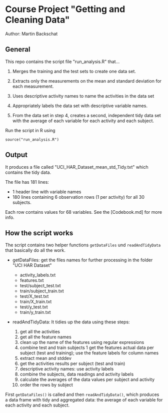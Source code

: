
# Course Project "Getting and Cleaning Data"

Author: Martin Backschat


## General

This repo contains the script file "run_analysis.R" that...

1. Merges the training and the test sets to create one data set.

1. Extracts only the measurements on the mean and standard deviation for each measurement. 

1. Uses descriptive activity names to name the activities in the data set

1. Appropriately labels the data set with descriptive variable names. 

1. From the data set in step 4, creates a second, independent tidy data set with the average of each variable for each activity and each subject.

Run the script in R using

```{r}
source("run_analysis.R")
```

## Output

It produces a file called "UCI\_HAR\_Dataset\_mean\_std\_Tidy.txt" which contains the tidy data.

The file has 181 lines:
* 1 header line with variable names
* 180 lines containing  6 observation rows (1 per activity) for all 30 subjects.

Each row contains values for 68 variables.
See the [Codebook.md] for more info.


## How the script works

The script contains two helper functions `getDataFiles` und `readAndTidyData` that basically
do all the work.


* getDataFiles: get the files names for further processing in the folder "UCI HAR Dataset"
    + activity_labels.txt
    + features.txt
    + test/subject_test.txt
    + train/subject_train.txt
    + test/X_test.txt
    + train/X_train.txt
    + test/y_test.txt
    + train/y_train.txt

* readAndTidyData: It tidies up the data using these steps:
    1. get all the activities
    1. get all the feature names
    1. clean up the name of the features using regular expressions
    1. combine test and train subjects
    1 get the features actual data per subject (test and training); use the feature labels for column names
    1. extract mean and stddev
    1. get the activities results per subject (test and train)
    1. descriptive activity names: use activity labels
    1. combine the subjects, data readings and activity labels
    1. calculate the averages of the data values per subject and activity
    1. order the rows by subject

First `getDataFiles()` is called and then `readAndTidyData()`, which produces a data frame
with tidy and aggregated data: the average of each variable for each activity and each subject.
